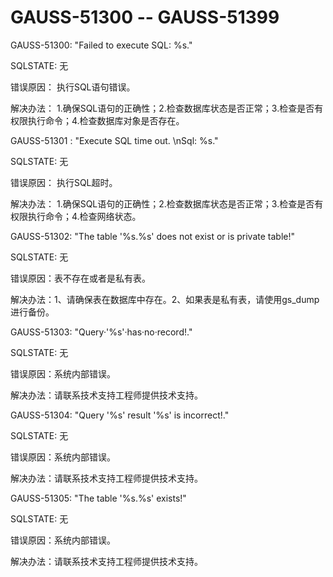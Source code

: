 # GAUSS-51300 -- GAUSS-51399<a name="ZH-CN_TOPIC_0302073610"></a>

GAUSS-51300: "Failed to execute SQL: %s."

SQLSTATE: 无

错误原因： 执行SQL语句错误。

解决办法： 1.确保SQL语句的正确性；2.检查数据库状态是否正常；3.检查是否有权限执行命令；4.检查数据库对象是否存在。

GAUSS-51301 : "Execute SQL time out. \\nSql: %s."

SQLSTATE: 无

错误原因： 执行SQL超时。

解决办法： 1.确保SQL语句的正确性；2.检查数据库状态是否正常；3.检查是否有权限执行命令；4.检查网络状态。

GAUSS-51302: "The table '%s.%s' does not exist or is private table!"

SQLSTATE: 无

错误原因：表不存在或者是私有表。

解决办法：1、请确保表在数据库中存在。2、如果表是私有表，请使用gs\_dump进行备份。

GAUSS-51303: "Query·'%s'·has·no·record!."

SQLSTATE: 无

错误原因：系统内部错误。

解决办法：请联系技术支持工程师提供技术支持。

GAUSS-51304: "Query '%s' result '%s' is incorrect!."

SQLSTATE: 无

错误原因：系统内部错误。

解决办法：请联系技术支持工程师提供技术支持。

GAUSS-51305: "The table '%s.%s' exists!"

SQLSTATE: 无

错误原因：系统内部错误。

解决办法：请联系技术支持工程师提供技术支持。


